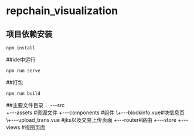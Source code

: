 # repchain_visualization

## 项目依赖安装
```
npm install
```

##ide中运行
```
npm run serve
```

##打包
```
npm run build
```

##主要文件目录：
\---src  
    +---assets #资源文件
    +---components #组件
	   \\+---blockinfo.vue#块信息页
 	   \\+---upload_trans.vue #jks以及交易上传页面
    +---router#路由
    +---store
    +---views #视图页面

